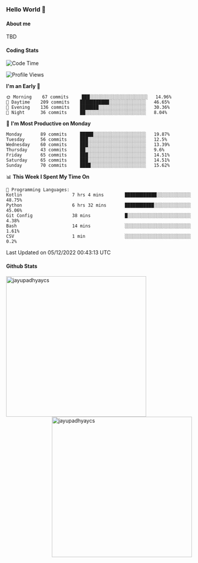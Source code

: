 ### Hello World 👋
#### About me
TBD
#### Coding Stats
<!--START_SECTION:waka-->
![Code Time](http://img.shields.io/badge/Code%20Time-313%20hrs%2056%20mins-blue)

![Profile Views](http://img.shields.io/badge/Profile%20Views-0-blue)

**I'm an Early 🐤** 

```text
🌞 Morning    67 commits     ███░░░░░░░░░░░░░░░░░░░░░░   14.96% 
🌆 Daytime    209 commits    ███████████░░░░░░░░░░░░░░   46.65% 
🌃 Evening    136 commits    ███████░░░░░░░░░░░░░░░░░░   30.36% 
🌙 Night      36 commits     ██░░░░░░░░░░░░░░░░░░░░░░░   8.04%

```
📅 **I'm Most Productive on Monday** 

```text
Monday       89 commits     █████░░░░░░░░░░░░░░░░░░░░   19.87% 
Tuesday      56 commits     ███░░░░░░░░░░░░░░░░░░░░░░   12.5% 
Wednesday    60 commits     ███░░░░░░░░░░░░░░░░░░░░░░   13.39% 
Thursday     43 commits     ██░░░░░░░░░░░░░░░░░░░░░░░   9.6% 
Friday       65 commits     ███░░░░░░░░░░░░░░░░░░░░░░   14.51% 
Saturday     65 commits     ███░░░░░░░░░░░░░░░░░░░░░░   14.51% 
Sunday       70 commits     ████░░░░░░░░░░░░░░░░░░░░░   15.62%

```


📊 **This Week I Spent My Time On** 

```text
💬 Programming Languages: 
Kotlin                   7 hrs 4 mins        ████████████░░░░░░░░░░░░░   48.75% 
Python                   6 hrs 32 mins       ███████████░░░░░░░░░░░░░░   45.06% 
Git Config               38 mins             █░░░░░░░░░░░░░░░░░░░░░░░░   4.38% 
Bash                     14 mins             ░░░░░░░░░░░░░░░░░░░░░░░░░   1.61% 
CSV                      1 min               ░░░░░░░░░░░░░░░░░░░░░░░░░   0.2%

```


 Last Updated on 05/12/2022 00:43:13 UTC
<!--END_SECTION:waka-->
#### Github Stats

<p  ><img align="left" src="https://github-readme-stats.vercel.app/api/top-langs?username=jayupadhyaycs&theme=tokyonight&show_icons=true&locale=en&layout=compact" alt="jayupadhyaycs" width="380px"  /> 
<img align="right" src="https://github-readme-streak-stats.herokuapp.com/?user=jayupadhyaycs&theme=tokyonight&" alt="jayupadhyaycs" width="380px"/>
</p>




<!--
**JayUpadhyayCS/JayUpadhyayCS** is a ✨ _special_ ✨ repository because its `README.md` (this file) appears on your GitHub profile.

Here are some ideas to get you started:

- 🔭 I’m currently working on ...
- 🌱 I’m currently learning ...
- 👯 I’m looking to collaborate on ...
- 🤔 I’m looking for help with ...
- 💬 Ask me about ...
- 📫 How to reach me: ...
- 😄 Pronouns: ...
- ⚡ Fun fact: ...
-->
